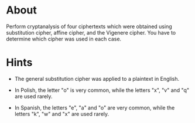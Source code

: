 # About

Perform cryptanalysis of four ciphertexts which were obtained using substitution
cipher, affine cipher, and the Vigenere cipher. You have to determine which
cipher was used in each case.


# Hints

* The general substitution cipher was applied to a plaintext in English.

* In Polish, the letter "o" is very common, while the letters "x", "v" and "q"
  are used rarely.
  
* In Spanish, the letters "e", "a" and "o" are very common, while the letters
  "k", "w" and "x" are used rarely.